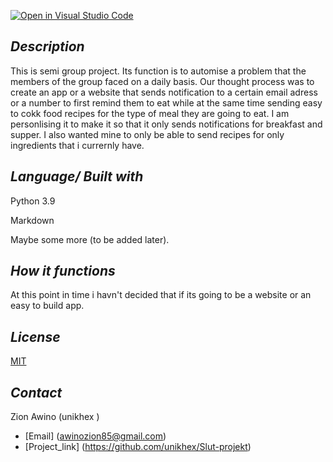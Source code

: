 [![Open in Visual Studio Code](https://classroom.github.com/assets/open-in-vscode-718a45dd9cf7e7f842a935f5ebbe5719a5e09af4491e668f4dbf3b35d5cca122.svg)](https://classroom.github.com/online_ide?assignment_repo_id=10934320&assignment_repo_type=AssignmentRepo)
## *Description*
This is semi group project. Its function is to automise a problem that the members of the group faced on a daily basis. 
Our thought process was to create an app or a website that sends notification to a certain email adress or a number to first remind them to eat while at the same time sending easy to cokk food recipes for the type of meal they are going to eat. I am personlising it to make it so that it only sends notifications for breakfast and supper. I also wanted mine to only be able to send recipes for only ingredients that i currernly have.

## *Language/ Built with*

Python 3.9

Markdown

Maybe some more (to be added later).

## *How it functions*
At this point in time i havn't decided that if its going to be a website or an easy to build app. 

## *License*

[MIT](https://choosealicense.com/licenses/mit/)

## *Contact*

Zion Awino (unikhex )

- [Email] (awinozion85@gmail.com)
- [Project_link] (<https://github.com/unikhex/Slut-projekt>)
